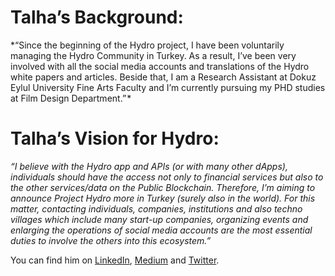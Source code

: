 # Talha’s Background:

*“Since the beginning of the Hydro project, I have been voluntarily managing the Hydro Community in Turkey. As a result, I’ve been very involved with all the social media accounts and translations of the Hydro white papers and articles. Beside that, I am a Research Assistant at Dokuz Eylul University Fine Arts Faculty and I’m currently pursuing my PHD studies at Film Design Department.” * 

# Talha’s Vision for Hydro:

*“I believe with the Hydro app and APIs (or with many other dApps), individuals should have the access not only to financial services but also to the other services/data on the Public Blockchain. Therefore, I’m aiming to announce Project Hydro more in Turkey (surely also in the world). For this matter, contacting individuals, companies, institutions and also techno villages which include many start-up companies, organizing events and enlarging the operations of social media accounts are the most essential duties to involve the others into this ecosystem.”* 

You can find him on [LinkedIn](https://www.linkedin.com/in/talhaaltinkaya/), [Medium](https://medium.com/@talhaaltinkaya) and [Twitter](https://twitter.com/talhaaltinkaya). 
